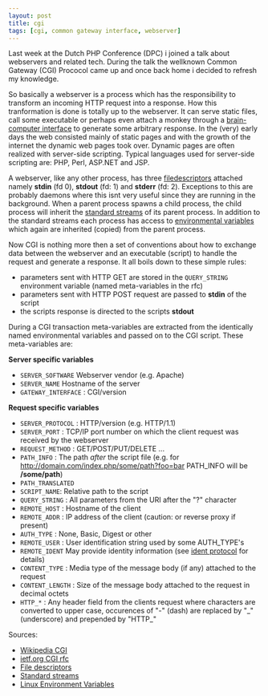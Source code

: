 ```yaml
---
layout: post
title: cgi 
tags: [cgi, common gateway interface, webserver]
---
```


Last week at the Dutch PHP Conference (DPC) i joined a talk about webservers and related tech.
During the talk the wellknown Common Gateway (CGI) Prococol came up and once back home i decided to refresh my knowledge.

So basically a webserver is a process which has the responsibility to transform an incoming HTTP request into a response. 
How this tranformation is done is totally up to the webserver.
It can serve static files, call some executable or perhaps even attach a monkey through a [brain-computer interface][1] to generate some arbitrary response.
In the (very) early days the web consisted mainly of static pages and with the growth of the internet the dynamic web pages took over.
Dynamic pages are often realized with server-side scripting. Typical languages used for server-side scripting are: PHP, Perl, ASP.NET and JSP.

A webserver, like any other process, has three [filedescriptors][4] attached namely **stdin** (fd 0), **stdout** (fd: 1) and **stderr** (fd: 2).
Exceptions to this are probably daemons where this isnt very useful since they are running in the background.
When a parent process spawns a child process, the child process will inherit the [standard streams][5] of its parent process.
In addition to the standard streams each process has access to [environmental variables][6] which again are inherited (copied) from the parent process.

Now CGI is nothing more then a set of conventions about how to exchange data between the webserver and an executable (script) to handle the request and generate a response.
It all boils down to these simple rules:  
- parameters sent with HTTP GET are stored in the `QUERY_STRING` environment variable (named meta-variables in the rfc)  
- parameters sent with HTTP POST request are passed to **stdin** of the script  
- the scripts response is directed to the scripts **stdout**  

During a CGI transaction meta-variables are extracted from the identically named environmental variables and passed on to the CGI script.
These meta-variables are:

**Server specific variables**  
- `SERVER_SOFTWARE` Webserver vendor (e.g. Apache)  
- `SERVER_NAME`  Hostname of the server  
- `GATEWAY_INTERFACE` : CGI/version  

**Request specific variables**  
- `SERVER_PROTOCOL` : HTTP/version (e.g. HTTP/1.1)  
- `SERVER_PORT` : TCP/IP port number on which the client request was received by the webserver  
- `REQUEST_METHOD` : GET/POST/PUT/DELETE ...  
- `PATH_INFO` : The path *after* the script file (e.g. for http://domain.com/index.php/some/path?foo=bar PATH_INFO will be **/some/path**)  
- `PATH_TRANSLATED`  
- `SCRIPT_NAME`: Relative path to the script
- `QUERY_STRING` : All parameters from the URI after the "?" character  
- `REMOTE_HOST` : Hostname of the client  
- `REMOTE_ADDR` : IP address of the client (caution: or reverse proxy if present)  
- `AUTH_TYPE` : None, Basic, Digest or other  
- `REMOTE_USER` :  User identification string used by some AUTH_TYPE's  
- `REMOTE_IDENT`  May provide identity information (see [ident protocol][7] for details)
- `CONTENT_TYPE` : Media type of the message body (if any) attached to the request
- `CONTENT_LENGTH` : Size of the message body attached to the request in decimal octets  
- `HTTP_*` : Any header field from the clients request where characters are converted to upper case, occurences of "-" (dash) are replaced by "\_" (underscore) and prepended by "HTTP_"

Sources:  
- [Wikipedia CGI][2]  
- [ietf.org CGI rfc][3]  
- [File descriptors][4]  
- [Standard streams][5]  
- [Linux Environment Variables][6]  

[1]: https://en.wikipedia.org/wiki/Brain%E2%80%93computer_interface
[2]: https://en.wikipedia.org/wiki/Common_Gateway_Interface
[3]: http://www.ietf.org/rfc/rfc3875
[4]: https://en.wikipedia.org/wiki/File_descriptor
[5]: https://en.wikipedia.org/wiki/Standard_streams
[6]: https://help.ubuntu.com/community/EnvironmentVariables
[7]: https://en.wikipedia.org/wiki/Ident_protocol
